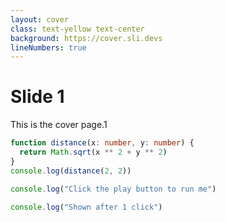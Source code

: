 ```yaml
---
layout: cover
class: text-yellow text-center
background: https://cover.sli.devs
lineNumbers: true
---
```


# Slide 1

This is the cover page.1

```ts {monaco-run}
function distance(x: number, y: number) {
  return Math.sqrt(x ** 2 + y ** 2)
}
console.log(distance(2, 2))
```

```ts {monaco-run} {autorun:false}
console.log("Click the play button to run me")
```

```ts {monaco-run} {showOutputAt:'+1'}
console.log("Shown after 1 click")
```

<!--
This is a **note**
-->
